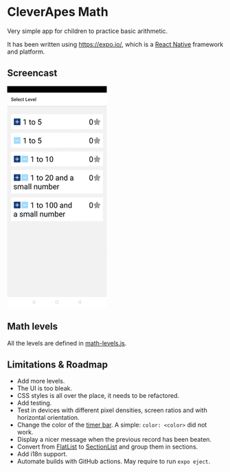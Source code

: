# CleverApes Math

Very simple app for children to practice basic arithmetic.

It has been written using https://expo.io/, which is a [React Native](https://reactnative.dev/) framework and platform.

## Screencast

![](cleverapes-math.gif)

## Math levels

All the levels are defined in [math-levels.js](lib/math-levels.js).

## Limitations & Roadmap

- Add more levels.
- The UI is too bleak.
- CSS styles is all over the place, it needs to be refactored.
- Add testing.
- Test in devices with different pixel densities, screen ratios and with horizontal orientation.
- Change the color of the [timer bar](https://github.com/oblador/react-native-progress). A simple: `color: <color>` did not work.
- Display a nicer message when the previous record has been beaten.
- Convert from [FlatList](https://reactnative.dev/docs/flatlist) to [SectionList](https://reactnative.dev/docs/sectionlist) and group them in sections.
- Add i18n support.
- Automate builds with GitHub actions. May require to run `expo eject`.
